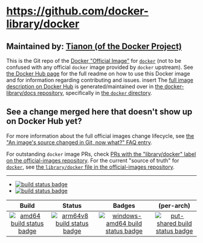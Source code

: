 # https://github.com/docker-library/docker

## Maintained by: [Tianon (of the Docker Project)](https://github.com/docker-library/docker)

This is the Git repo of the [Docker "Official Image"](https://github.com/docker-library/official-images#what-are-official-images) for [`docker`](https://hub.docker.com/_/docker/) (not to be confused with any official `docker` image provided by `docker` upstream). See [the Docker Hub page](https://hub.docker.com/_/docker/) for the full readme on how to use this Docker image and for information regarding contributing and issues.
insert
The [full image description on Docker Hub](https://hub.docker.com/_/docker/) is generated/maintained over in [the docker-library/docs repository](https://github.com/docker-library/docs), specifically in [the `docker` directory](https://github.com/docker-library/docs/tree/master/docker).

## See a change merged here that doesn't show up on Docker Hub yet?

For more information about the full official images change lifecycle, see [the "An image's source changed in Git, now what?" FAQ entry](https://github.com/docker-library/faq#an-images-source-changed-in-git-now-what).

For outstanding `docker` image PRs, check [PRs with the "library/docker" label on the official-images repository](https://github.com/docker-library/official-images/labels/library%2Fdocker). For the current "source of truth" for [`docker`](https://hub.docker.com/_/docker/), see [the `library/docker` file in the official-images repository](https://github.com/docker-library/official-images/blob/master/library/docker).

---

-	[![build status badge](https://img.shields.io/github/actions/workflow/status/docker-library/docker/ci.yml?branch=master&label=GitHub%20CI)](https://github.com/docker-library/docker/actions?query=workflow%3A%22GitHub+CI%22+branch%3Amaster)
-	[![build status badge](https://img.shields.io/jenkins/s/https/doi-janky.infosiftr.net/job/update.sh/job/docker.svg?label=Automated%20update.sh)](https://doi-janky.infosiftr.net/job/update.sh/job/docker/)

| Build | Status | Badges | (per-arch) |
|:-:|:-:|:-:|:-:|
| [![amd64 build status badge](https://img.shields.io/jenkins/s/https/doi-janky.infosiftr.net/job/multiarch/job/amd64/job/docker.svg?label=amd64)](https://doi-janky.infosiftr.net/job/multiarch/job/amd64/job/docker/) | [![arm64v8 build status badge](https://img.shields.io/jenkins/s/https/doi-janky.infosiftr.net/job/multiarch/job/arm64v8/job/docker.svg?label=arm64v8)](https://doi-janky.infosiftr.net/job/multiarch/job/arm64v8/job/docker/) | [![windows-amd64 build status badge](https://img.shields.io/jenkins/s/https/doi-janky.infosiftr.net/job/multiarch/job/windows-amd64/job/docker.svg?label=windows-amd64)](https://doi-janky.infosiftr.net/job/multiarch/job/windows-amd64/job/docker/) | [![put-shared build status badge](https://img.shields.io/jenkins/s/https/doi-janky.infosiftr.net/job/put-shared/job/light/job/docker.svg?label=put-shared)](https://doi-janky.infosiftr.net/job/put-shared/job/light/job/docker/) |

<!-- THIS FILE IS GENERATED BY https://github.com/docker-library/docs/blob/master/generate-repo-stub-readme.sh -->

